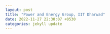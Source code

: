 ```yaml
---
layout: post
title: "Power and Energy Group, IIT Dharwad"
date: 2022-11-27 22:30:07 +0530
categories: jekyll update
---
```

